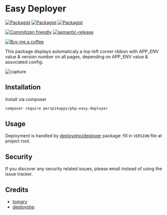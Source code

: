 <!-- @format -->

# Easy Deployer

[![Packagist](https://img.shields.io/packagist/v/perspikapps/php-easy-deployer.svg)](https://packagist.org/packages/perspikapps/php-easy-deployer)
[![Packagist](https://poser.pugx.org/perspikapps/php-easy-deployer/d/total.svg)](https://packagist.org/packages/perspikapps/php-easy-deployer)
[![Packagist](https://img.shields.io/packagist/l/perspikapps/php-easy-deployer.svg)](https://packagist.org/packages/perspikapps/php-easy-deployer)

[![Commitizen friendly](https://img.shields.io/badge/commitizen-friendly-brightgreen.svg)](http://commitizen.github.io/cz-cli/) [![semantic-release](https://img.shields.io/badge/%20%20%F0%9F%93%A6%F0%9F%9A%80-semantic--release-e10079.svg)](https://github.com/semantic-release/semantic-release)

[![Buy me a coffee](https://badgen.net/badge/buymeacoffe/tomgrv/yellow?icon=buymeacoffee)](https://buymeacoffee.com/tomgrv)

This package displays automaticaly a top-left corner ribbon with APP_ENV value & version number on all pages, depending on APP_ENV value & associated config:

![capture](./doc/assets/capture.png)

## Installation

Install via composer

```bash
composer require perspikapps/php-easy-deployer
```

## Usage

Deployment is handled by [deployphp/deployer](https://github.com/deployphp/deployer) package: fill in `VERSION` file at project root.

## Security

If you discover any security related issues, please email
instead of using the issue tracker.

## Credits

-   [tomgrv](https://github.com/tomgrv)
-   [deployphp](https://github.com/deployphp)
